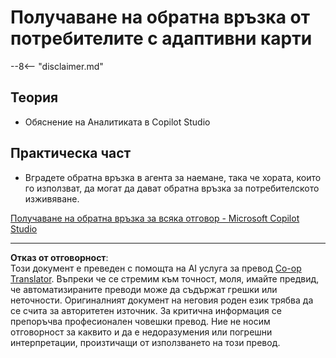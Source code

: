 <!--
CO_OP_TRANSLATOR_METADATA:
{
  "original_hash": "729a62989ca37495e9c42888d3933137",
  "translation_date": "2025-10-20T23:01:06+00:00",
  "source_file": "docs/operative-preview/11-obtain-user-feedback/README.md",
  "language_code": "bg"
}
-->
# Получаване на обратна връзка от потребителите с адаптивни карти

--8<-- "disclaimer.md"

## Теория

- Обяснение на Аналитиката в Copilot Studio

## Практическа част

- Вградете обратна връзка в агента за наемане, така че хората, които го използват, да могат да дават обратна връзка за потребителското изживяване.

[Получаване на обратна връзка за всяка отговор - Microsoft Copilot Studio](https://learn.microsoft.com/microsoft-copilot-studio/guidance/adaptive-card-add-feedback-for-every-response)

---

**Отказ от отговорност**:  
Този документ е преведен с помощта на AI услуга за превод [Co-op Translator](https://github.com/Azure/co-op-translator). Въпреки че се стремим към точност, моля, имайте предвид, че автоматизираните преводи може да съдържат грешки или неточности. Оригиналният документ на неговия роден език трябва да се счита за авторитетен източник. За критична информация се препоръчва професионален човешки превод. Ние не носим отговорност за каквито и да е недоразумения или погрешни интерпретации, произтичащи от използването на този превод.